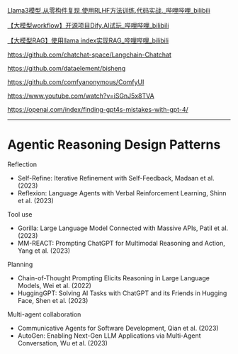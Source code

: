 
[Llama3模型,从零构件复现,使用RLHF方法训练.代码实战._哔哩哔哩_bilibili](https://www.bilibili.com/video/BV1mZ421M7Wm/?t=6&spm_id_from=333.1007.tianma.1-1-1.click&vd_source=1781cc4e540cf27bcf0ed040e7626434)

[【大模型workflow】开源项目Dify.AI试玩_哔哩哔哩_bilibili](https://www.bilibili.com/video/BV1TD421n7Zd/?spm_id_from=333.337.search-card.all.click&vd_source=1781cc4e540cf27bcf0ed040e7626434)

[【大模型RAG】使用llama index实现RAG_哔哩哔哩_bilibili](https://www.bilibili.com/video/BV1jE421A77u/?spm_id_from=333.788&vd_source=1781cc4e540cf27bcf0ed040e7626434)


https://github.com/chatchat-space/Langchain-Chatchat

https://github.com/dataelement/bisheng

https://github.com/comfyanonymous/ComfyUI

https://www.youtube.com/watch?v=iSGnJ5x8TVA

https://openai.com/index/finding-gpt4s-mistakes-with-gpt-4/

---
# Agentic Reasoning Design Patterns
Reflection
- Self-Refine: Iterative Refinement with Self-Feedback, Madaan et al. (2023)
- Reflexion: Language Agents with Verbal Reinforcement Learning, Shinn et al. (2023)

Tool use
- Gorilla: Large Language Model Connected with Massive APIs, Patil et al. (2023)
- MM-REACT: Prompting ChatGPT for Multimodal Reasoning and Action, Yang et al. (2023)

Planning
- Chain-of-Thought Prompting Elicits Reasoning in Large Language Models, Wei et al. (2022)
- HuggingGPT: Solving AI Tasks with ChatGPT and its Friends in Hugging Face, Shen et al. (2023)

Multi-agent collaboration
- Communicative Agents for Software Development, Qian et al. (2023)
- AutoGen: Enabling Next-Gen LLM Applications via Multi-Agent Conversation, Wu et al. (2023)